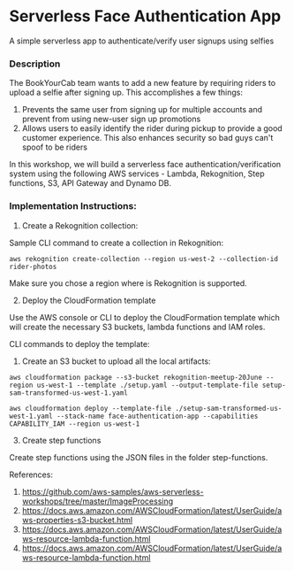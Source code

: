 # Serverless Face Authentication App 
A simple serverless app to authenticate/verify user signups using selfies

### Description

The BookYourCab team wants to add a new feature by requiring riders to upload a selfie after signing up. This accomplishes a few things:

1. Prevents the same user from signing up for multiple accounts and prevent from using new-user sign up promotions
2. Allows users to easily identify the rider during pickup to provide a good customer experience. This also enhances security so bad guys can't spoof to be riders

In this workshop, we will build a serverless face authentication/verification system using the following AWS services - Lambda, Rekognition, Step functions, S3, API Gateway and Dynamo DB.

### Implementation Instructions:

1. Create a Rekognition collection:

Sample CLI command to create a collection in Rekognition:

`
  aws rekognition create-collection --region us-west-2 --collection-id rider-photos
`

Make sure you chose a region where is Rekognition is supported.

2. Deploy the CloudFormation template

Use the AWS console or CLI to deploy the CloudFormation template which will create the necessary S3 buckets, lambda functions and IAM roles.

CLI commands to deploy the template:

1. Create an S3 bucket to upload all the local artifacts:

`aws cloudformation package --s3-bucket rekognition-meetup-20June --region us-west-1 --template ./setup.yaml --output-template-file setup-sam-transformed-us-west-1.yaml 
`

`aws cloudformation deploy --template-file ./setup-sam-transformed-us-west-1.yaml --stack-name face-authentication-app --capabilities CAPABILITY_IAM --region us-west-1` 

3. Create step functions

Create step functions using the JSON files in the folder step-functions.

References:
 1. https://github.com/aws-samples/aws-serverless-workshops/tree/master/ImageProcessing
 2. https://docs.aws.amazon.com/AWSCloudFormation/latest/UserGuide/aws-properties-s3-bucket.html
 3. https://docs.aws.amazon.com/AWSCloudFormation/latest/UserGuide/aws-resource-lambda-function.html
 4. https://docs.aws.amazon.com/AWSCloudFormation/latest/UserGuide/aws-resource-lambda-function.html
 
 
